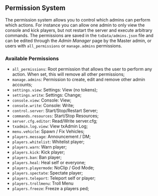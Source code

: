 ## Permission System
The permission system allows you to control which admins can perform which actions.
For instance you can allow one admin to only view the console and kick players, but not restart the server and execute arbitrary commands.
The permissions are saved in the `txData/admins.json` file and can be edited through the *Admin Manager* page by the Master admin, or users with `all_permissions` or `manage.admins` permissions.

### Available Permissions
- `all_permissions`: Root permission that allows the user to perform any action. When set, this will remove all other permissions;
- `manage.admins`: Permission to create, edit and remove other admin accounts;
- `settings.view`: Settings: View (no tokens);
- `settings.write`: Settings: Change;
- `console.view`: Console: View;
- `console.write`: Console: Write;
- `control.server`: Start/Stop/Restart Server;
- `commands.resources`: Start/Stop Resources;
- `server.cfg.editor`: Read/Write server.cfg;
- `txadmin.log.view`: View txAdmin Log;
- `menu.vehicle`: Spawn / Fix Vehicles;
- `players.message`: Announcement / DM;
- `players.whitelist`: Whitelist player;
- `players.warn`: Warn player;
- `players.kick`: Kick player;
- `players.ban`: Ban player;
- `players.heal`: Heal self or everyone;
- `players.playermode`: NoClip / God Mode;
- `players.spectate`: Spectate player;
- `players.teleport`: Teleport self or player;
- `players.trollmenu`: Troll Menu
- `players.freeze`: Freeze a players ped;
